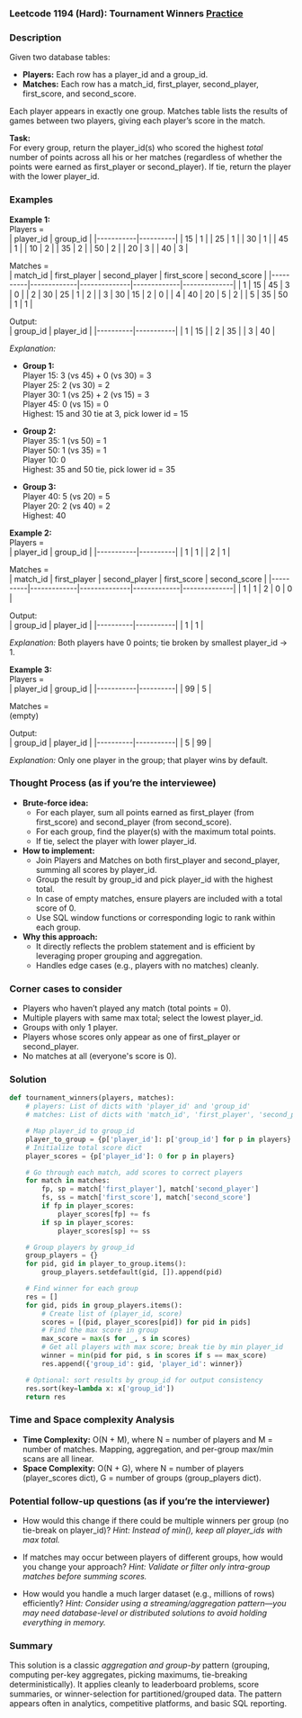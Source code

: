 ### Leetcode 1194 (Hard): Tournament Winners [Practice](https://leetcode.com/problems/tournament-winners)

### Description  
Given two database tables:  
- **Players:** Each row has a player_id and a group_id.
- **Matches:** Each row has a match_id, first_player, second_player, first_score, and second_score.

Each player appears in exactly one group. Matches table lists the results of games between two players, giving each player’s score in the match.  

**Task:**  
For every group, return the player_id(s) who scored the highest *total* number of points across all his or her matches (regardless of whether the points were earned as first_player or second_player). If tie, return the player with the lower player_id.

### Examples  

**Example 1:**  
Players =  
| player_id | group_id |
|-----------|----------|
| 15        | 1        |
| 25        | 1        |
| 30        | 1        |
| 45        | 1        |
| 10        | 2        |
| 35        | 2        |
| 50        | 2        |
| 20        | 3        |
| 40        | 3        |

Matches =  
| match_id | first_player | second_player | first_score | second_score |
|----------|-------------|--------------|-------------|--------------|
| 1        | 15          | 45           | 3           | 0            |
| 2        | 30          | 25           | 1           | 2            |
| 3        | 30          | 15           | 2           | 0            |
| 4        | 40          | 20           | 5           | 2            |
| 5        | 35          | 50           | 1           | 1            |

Output:  
| group_id | player_id |
|----------|-----------|
| 1        | 15        |
| 2        | 35        |
| 3        | 40        |

*Explanation:*
- **Group 1:**  
  Player 15: 3 (vs 45) + 0 (vs 30) = 3  
  Player 25: 2 (vs 30) = 2  
  Player 30: 1 (vs 25) + 2 (vs 15) = 3  
  Player 45: 0 (vs 15) = 0  
  Highest: 15 and 30 tie at 3, pick lower id = 15

- **Group 2:**  
  Player 35: 1 (vs 50) = 1  
  Player 50: 1 (vs 35) = 1  
  Player 10: 0  
  Highest: 35 and 50 tie, pick lower id = 35

- **Group 3:**  
  Player 40: 5 (vs 20) = 5  
  Player 20: 2 (vs 40) = 2  
  Highest: 40

**Example 2:**  
Players =  
| player_id | group_id |
|-----------|----------|
| 1         | 1        |
| 2         | 1        |

Matches =  
| match_id | first_player | second_player | first_score | second_score |
|----------|-------------|--------------|-------------|--------------|
| 1        | 1           | 2            | 0           | 0            |

Output:  
| group_id | player_id |
|----------|-----------|
| 1        | 1         |

*Explanation:* Both players have 0 points; tie broken by smallest player_id → 1.

**Example 3:**  
Players =  
| player_id | group_id |
|-----------|----------|
| 99        | 5        |

Matches =  
(empty)

Output:  
| group_id | player_id |
|----------|-----------|
| 5        | 99        |

*Explanation:* Only one player in the group; that player wins by default.

### Thought Process (as if you’re the interviewee)  
- **Brute-force idea:**  
  - For each player, sum all points earned as first_player (from first_score) and second_player (from second_score).
  - For each group, find the player(s) with the maximum total points.  
  - If tie, select the player with lower player_id.
- **How to implement:**  
  - Join Players and Matches on both first_player and second_player, summing all scores by player_id.
  - Group the result by group_id and pick player_id with the highest total.  
  - In case of empty matches, ensure players are included with a total score of 0.
  - Use SQL window functions or corresponding logic to rank within each group.
- **Why this approach:**  
  - It directly reflects the problem statement and is efficient by leveraging proper grouping and aggregation.
  - Handles edge cases (e.g., players with no matches) cleanly.

### Corner cases to consider  
- Players who haven’t played any match (total points = 0).
- Multiple players with same max total; select the lowest player_id.
- Groups with only 1 player.
- Players whose scores only appear as one of first_player or second_player.
- No matches at all (everyone's score is 0).

### Solution

```python
def tournament_winners(players, matches):
    # players: List of dicts with 'player_id' and 'group_id'
    # matches: List of dicts with 'match_id', 'first_player', 'second_player', 'first_score', 'second_score'

    # Map player_id to group_id
    player_to_group = {p['player_id']: p['group_id'] for p in players}
    # Initialize total score dict
    player_scores = {p['player_id']: 0 for p in players}

    # Go through each match, add scores to correct players
    for match in matches:
        fp, sp = match['first_player'], match['second_player']
        fs, ss = match['first_score'], match['second_score']
        if fp in player_scores:
            player_scores[fp] += fs
        if sp in player_scores:
            player_scores[sp] += ss

    # Group players by group_id
    group_players = {}
    for pid, gid in player_to_group.items():
        group_players.setdefault(gid, []).append(pid)

    # Find winner for each group
    res = []
    for gid, pids in group_players.items():
        # Create list of (player_id, score)
        scores = [(pid, player_scores[pid]) for pid in pids]
        # Find the max score in group
        max_score = max(s for _, s in scores)
        # Get all players with max score; break tie by min player_id
        winner = min(pid for pid, s in scores if s == max_score)
        res.append({'group_id': gid, 'player_id': winner})

    # Optional: sort results by group_id for output consistency
    res.sort(key=lambda x: x['group_id'])
    return res
```

### Time and Space complexity Analysis  

- **Time Complexity:** O(N + M), where N = number of players and M = number of matches. Mapping, aggregation, and per-group max/min scans are all linear.
- **Space Complexity:** O(N + G), where N = number of players (player_scores dict), G = number of groups (group_players dict).

### Potential follow-up questions (as if you’re the interviewer)  

- How would this change if there could be multiple winners per group (no tie-break on player_id)?
  *Hint: Instead of min(), keep all player_ids with max total.*

- If matches may occur between players of different groups, how would you change your approach?
  *Hint: Validate or filter only intra-group matches before summing scores.*

- How would you handle a much larger dataset (e.g., millions of rows) efficiently?
  *Hint: Consider using a streaming/aggregation pattern—you may need database-level or distributed solutions to avoid holding everything in memory.*

### Summary
This solution is a classic *aggregation and group-by* pattern (grouping, computing per-key aggregates, picking maximums, tie-breaking deterministically). It applies cleanly to leaderboard problems, score summaries, or winner-selection for partitioned/grouped data. The pattern appears often in analytics, competitive platforms, and basic SQL reporting.